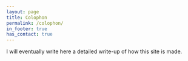 ```yaml
---
layout: page
title: Colophon
permalink: /colophon/
in_footer: true
has_contact: true
---
```


I will eventually write here a detailed write-up of how this site is made.
